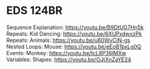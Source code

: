 # EDS 124BR

Sequence Explanation: https://youtu.be/B9DtUG7Hn5k <br>
Repeats: Kid Dancing: https://youtu.be/6XUPxdwxzPk <br>
Repeats: Animals: https://youtu.be/u60WvCiN-gs <br>
Nested Loops: Mouse: https://youtu.be/eEoB1bxLg0Q <br>
Events: Monkey: https://youtu.be/tcL8P36lMXw <br>
Variables: Shapes: https://youtu.be/OJtXnZaYE24
